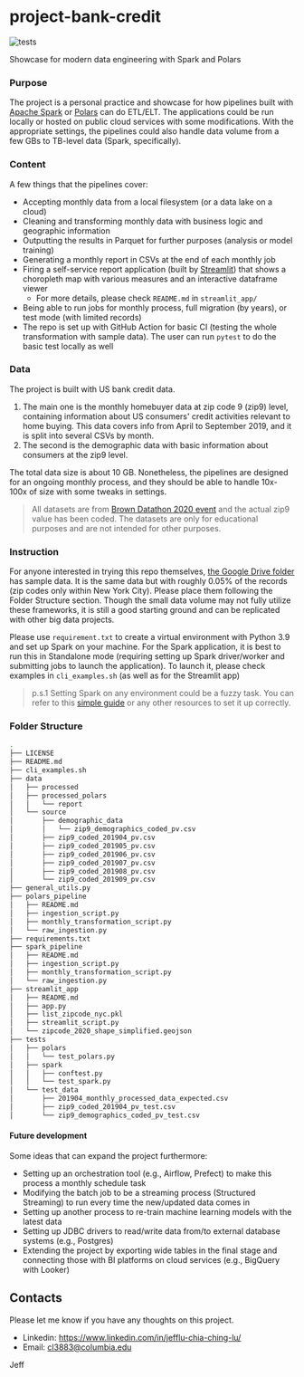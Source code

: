 # project-bank-credit

![tests](https://github.com/HiIamJeff/project-bank-credit/actions/workflows/tests.yml/badge.svg)

Showcase for modern data engineering with Spark and Polars

### Purpose
The project is a personal practice and showcase for how pipelines built with [Apache Spark](https://spark.apache.org/) or [Polars](https://www.pola.rs/) can do ETL/ELT. The applications could be run locally or hosted on public cloud services with some modifications. With the appropriate settings, the pipelines could also handle data volume from a few GBs to TB-level data (Spark, specifically). 

### Content
A few things that the pipelines cover:
- Accepting monthly data from a local filesystem (or a data lake on a cloud)
- Cleaning and transforming monthly data with business logic and geographic information 
- Outputting the results in Parquet for further purposes (analysis or model training)
- Generating a monthly report in CSVs at the end of each monthly job
- Firing a self-service report application (built by [Streamlit](https://streamlit.io/)) that shows a choropleth map with various measures and an interactive dataframe viewer
  - For more details, please check `README.md` in `streamlit_app/`
- Being able to run jobs for monthly process, full migration (by years), or test mode (with limited records)
- The repo is set up with GitHub Action for basic CI (testing the whole transformation with sample data). The user can run `pytest` to do the basic test locally as well

### Data
The project is built with US bank credit data.
1.  The main one is the monthly homebuyer data at zip code 9 (zip9) level, containing information about US consumers' credit activities relevant to home buying. This data covers info from April to September 2019, and it is split into several CSVs by month.
2.  The second is the demographic data with basic information about consumers at the zip9 level.

The total data size is about 10 GB. Nonetheless, the pipelines are designed for an ongoing monthly process, and they should be able to handle 10x-100x of size with some tweaks in settings.
> All datasets are from [Brown Datathon 2020 event](https://dsi.brown.edu/news/2020-03-04/brown-datathon) and the actual zip9 value has been coded. The datasets are only for educational purposes and are not intended for other purposes.   

### Instruction
For anyone interested in trying this repo themselves, [the Google Drive folder](https://drive.google.com/drive/u/0/folders/1D-DVKXOFfkN1QkwV8PZ2h83AL8wA6Rov) has sample data. It is the same data but with roughly 0.05% of the records (zip codes only within New York City). Please place them following the Folder Structure section. Though the small data volume may not fully utilize these frameworks, it is still a good starting ground and can be replicated with other big data projects.

Please use `requirement.txt` to create a virtual environment with Python 3.9 and set up Spark on your machine. For the Spark application, it is best to run this in Standalone mode (requiring setting up Spark driver/worker and submitting jobs to launch the application). To launch it, please check examples in `cli_examples.sh` (as well as for the Streamlit app)

> p.s.1 Setting Spark on any environment could be a fuzzy task. You can refer to this [simple guide](https://www.sundog-education.com/spark-python/) or any other resources to set it up correctly.


### Folder Structure
```bash
.
├── LICENSE
├── README.md
├── cli_examples.sh
├── data
│   ├── processed
│   ├── processed_polars
│   │   └── report
│   └── source
│       ├── demographic_data
│       │   └── zip9_demographics_coded_pv.csv
│       ├── zip9_coded_201904_pv.csv
│       ├── zip9_coded_201905_pv.csv
│       ├── zip9_coded_201906_pv.csv
│       ├── zip9_coded_201907_pv.csv
│       ├── zip9_coded_201908_pv.csv
│       └── zip9_coded_201909_pv.csv
├── general_utils.py
├── polars_pipeline
│   ├── README.md
│   ├── ingestion_script.py
│   ├── monthly_transformation_script.py
│   └── raw_ingestion.py
├── requirements.txt
├── spark_pipeline
│   ├── README.md
│   ├── ingestion_script.py
│   ├── monthly_transformation_script.py
│   └── raw_ingestion.py
├── streamlit_app
│   ├── README.md
│   ├── app.py
│   ├── list_zipcode_nyc.pkl
│   ├── streamlit_script.py
│   └── zipcode_2020_shape_simplified.geojson
├── tests
│   ├── polars
│   │   └── test_polars.py
│   ├── spark
│   │   ├── conftest.py
│   │   └── test_spark.py
│   └── test_data
│       ├── 201904_monthly_processed_data_expected.csv
│       ├── zip9_coded_201904_pv_test.csv
│       └── zip9_demographics_coded_pv_test.csv
```

#### Future development
Some ideas that can expand the project furthermore:
- Setting up an orchestration tool (e.g., Airflow, Prefect) to make this process a monthly schedule task
- Modifying the batch job to be a streaming process (Structured Streaming) to run every time the new/updated data comes in
- Setting up another process to re-train machine learning models with the latest data
- Setting up JDBC drivers to read/write data from/to external database systems (e.g., Postgres)
- Extending the project by exporting wide tables in the final stage and connecting those with BI platforms on cloud services (e.g., BigQuery with Looker)

## Contacts
Please let me know if you have any thoughts on this project.

- Linkedin: https://www.linkedin.com/in/jefflu-chia-ching-lu/
- Email: cl3883@columbia.edu

Jeff

